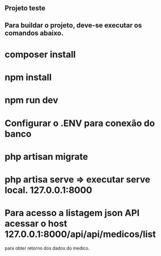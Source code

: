 

## Projeto teste
## Para buildar o projeto, deve-se executar os comandos abaixo.

# composer install
# npm install
# npm run dev
# Configurar o .ENV para conexão do banco
# php artisan migrate

# php artisa serve => executar serve local. 127.0.0.1:8000


# Para acesso a listagem json API acessar o host 127.0.0.1:8000/api/api/medicos/list
para obter retorno dos dados do medico.
